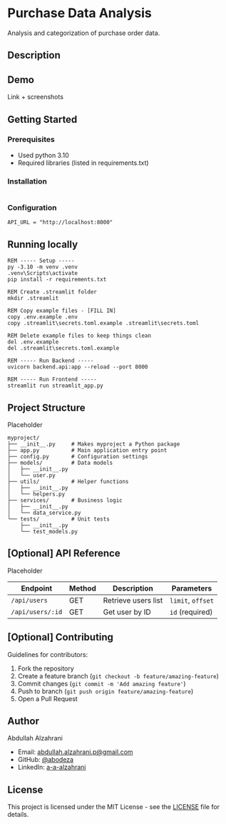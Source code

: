 # Purchase Data Analysis

Analysis and categorization of purchase order data.
## Description



## Demo
Link + screenshots

## Getting Started

### Prerequisites

* Used python 3.10
* Required libraries (listed in requirements.txt)

### Installation

```bash

```

### Configuration

```
API_URL = "http://localhost:8000"
```

## Running locally

```
REM ----- Setup -----
py -3.10 -m venv .venv
.venv\Scripts\activate
pip install -r requirements.txt

REM Create .streamlit folder
mkdir .streamlit

REM Copy example files - [FILL IN]
copy .env.example .env
copy .streamlit\secrets.toml.example .streamlit\secrets.toml

REM Delete example files to keep things clean
del .env.example
del .streamlit\secrets.toml.example

REM ----- Run Backend -----
uvicorn backend.api:app --reload --port 8000

REM ----- Run Frontend -----
streamlit run streamlit_app.py
```


## Project Structure

Placeholder

```
myproject/
├── __init__.py     # Makes myproject a Python package
├── app.py          # Main application entry point
├── config.py       # Configuration settings
├── models/         # Data models
│   ├── __init__.py
│   └── user.py
├── utils/          # Helper functions
│   ├── __init__.py
│   └── helpers.py
├── services/       # Business logic
│   ├── __init__.py
│   └── data_service.py
└── tests/          # Unit tests
    ├── __init__.py
    └── test_models.py
```


## [Optional] API Reference

Placeholder

| Endpoint | Method | Description | Parameters |
|----------|--------|-------------|------------|
| `/api/users` | GET | Retrieve users list | `limit`, `offset` |
| `/api/users/:id` | GET | Get user by ID | `id` (required) |

## [Optional] Contributing

Guidelines for contributors:
1. Fork the repository
2. Create a feature branch (`git checkout -b feature/amazing-feature`)
3. Commit changes (`git commit -m 'Add amazing feature'`)
4. Push to branch (`git push origin feature/amazing-feature`)
5. Open a Pull Request

## Author

Abdullah Alzahrani
- Email: [abdullah.alzahrani.p@gmail.com](mailto:abdullah.alzahrani.p@gmail.com)
- GitHub: [@abodeza](https://github.com/abodeza)
- LinkedIn: [a-a-alzahrani](https://linkedin.com/in/a-a-alzahrani)

## License

This project is licensed under the MIT License - see the [LICENSE](LICENSE) file for details.
